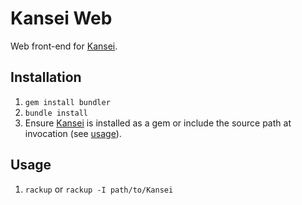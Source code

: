 Kansei Web
==========

Web front-end for [Kansei](https://github.com/ScriptFUSION/Kansei).

Installation
------------

 1. `gem install bundler`
 2. `bundle install`
 3. Ensure [Kansei](https://github.com/ScriptFUSION/Kansei) is installed as a gem or include the source path at invocation (see [usage](#user-content-usage)).
 
Usage
-----

1. `rackup` or `rackup -I path/to/Kansei`
